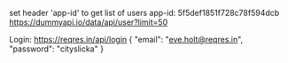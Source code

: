 set header 'app-id' to get list of users
app-id: 5f5def1851f728c78f594dcb
https://dummyapi.io/data/api/user?limit=50


Login:
https://reqres.in/api/login
{
    "email": "eve.holt@reqres.in",
    "password": "cityslicka"
}
